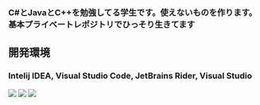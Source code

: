### C#とJavaとC++を勉強してる学生です。使えないものを作ります。基本プライベートレポジトリでひっそり生きてます
## 開発環境
### Intelij IDEA, Visual Studio Code, JetBrains Rider, Visual Studio
 
<img src="https://github-readme-stats.vercel.app/api?username=mamesiba0&show_icons=true&theme=react&count_private=true&include_all_commits=true">
<img src="https://github-readme-stats.vercel.app/api/top-langs/?username=mamesiba0&layout=compact&theme=react">

<img src="https://discord.c99.nl/widget/theme-1/629882176695042049.png">
